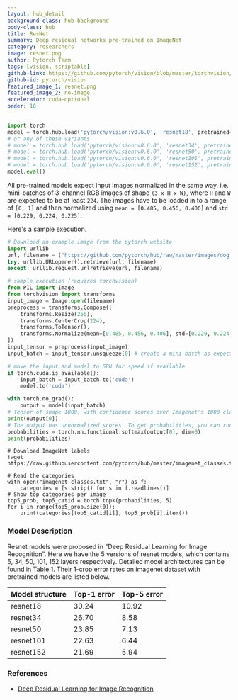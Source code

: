 ```yaml
---
layout: hub_detail
background-class: hub-background
body-class: hub
title: ResNet
summary: Deep residual networks pre-trained on ImageNet
category: researchers
image: resnet.png
author: Pytorch Team
tags: [vision, scriptable]
github-link: https://github.com/pytorch/vision/blob/master/torchvision/models/resnet.py
github-id: pytorch/vision
featured_image_1: resnet.png
featured_image_2: no-image
accelerator: cuda-optional
order: 10
---
```


```python
import torch
model = torch.hub.load('pytorch/vision:v0.6.0', 'resnet18', pretrained=True)
# or any of these variants
# model = torch.hub.load('pytorch/vision:v0.6.0', 'resnet34', pretrained=True)
# model = torch.hub.load('pytorch/vision:v0.6.0', 'resnet50', pretrained=True)
# model = torch.hub.load('pytorch/vision:v0.6.0', 'resnet101', pretrained=True)
# model = torch.hub.load('pytorch/vision:v0.6.0', 'resnet152', pretrained=True)
model.eval()
```

All pre-trained models expect input images normalized in the same way,
i.e. mini-batches of 3-channel RGB images of shape `(3 x H x W)`, where `H` and `W` are expected to be at least `224`.
The images have to be loaded in to a range of `[0, 1]` and then normalized using `mean = [0.485, 0.456, 0.406]`
and `std = [0.229, 0.224, 0.225]`.

Here's a sample execution.

```python
# Download an example image from the pytorch website
import urllib
url, filename = ("https://github.com/pytorch/hub/raw/master/images/dog.jpg", "dog.jpg")
try: urllib.URLopener().retrieve(url, filename)
except: urllib.request.urlretrieve(url, filename)
```

```python
# sample execution (requires torchvision)
from PIL import Image
from torchvision import transforms
input_image = Image.open(filename)
preprocess = transforms.Compose([
    transforms.Resize(256),
    transforms.CenterCrop(224),
    transforms.ToTensor(),
    transforms.Normalize(mean=[0.485, 0.456, 0.406], std=[0.229, 0.224, 0.225]),
])
input_tensor = preprocess(input_image)
input_batch = input_tensor.unsqueeze(0) # create a mini-batch as expected by the model

# move the input and model to GPU for speed if available
if torch.cuda.is_available():
    input_batch = input_batch.to('cuda')
    model.to('cuda')

with torch.no_grad():
    output = model(input_batch)
# Tensor of shape 1000, with confidence scores over Imagenet's 1000 classes
print(output[0])
# The output has unnormalized scores. To get probabilities, you can run a softmax on it.
probabilities = torch.nn.functional.softmax(output[0], dim=0)
print(probabilities)
```

```
# Download ImageNet labels
!wget https://raw.githubusercontent.com/pytorch/hub/master/imagenet_classes.txt
```

```
# Read the categories
with open("imagenet_classes.txt", "r") as f:
    categories = [s.strip() for s in f.readlines()]
# Show top categories per image
top5_prob, top5_catid = torch.topk(probabilities, 5)
for i in range(top5_prob.size(0)):
    print(categories[top5_catid[i]], top5_prob[i].item())
```

### Model Description

Resnet models were proposed in "Deep Residual Learning for Image Recognition".
Here we have the 5 versions of resnet models, which contains 5, 34, 50, 101, 152 layers respectively.
Detailed model architectures can be found in Table 1.
Their 1-crop error rates on imagenet dataset with pretrained models are listed below.

| Model structure | Top-1 error | Top-5 error |
| --------------- | ----------- | ----------- |
|  resnet18       | 30.24       | 10.92       |
|  resnet34       | 26.70       | 8.58        |
|  resnet50       | 23.85       | 7.13        |
|  resnet101      | 22.63       | 6.44        |
|  resnet152      | 21.69       | 5.94        |

### References

 - [Deep Residual Learning for Image Recognition](https://arxiv.org/abs/1512.03385)
